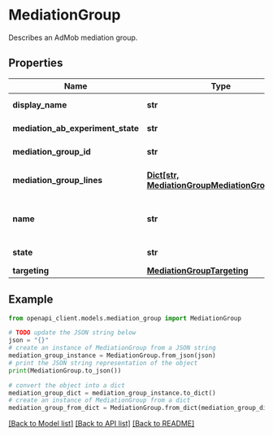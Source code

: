# MediationGroup

Describes an AdMob mediation group.

## Properties

Name | Type | Description | Notes
------------ | ------------- | ------------- | -------------
**display_name** | **str** | User provided name for the mediation group. The maximum length allowed is 120 characters. | [optional] 
**mediation_ab_experiment_state** | **str** | Output only. The state of the mediation a/b experiment that belongs to this mediation group. | [optional] [readonly] 
**mediation_group_id** | **str** | The ID of the mediation group. Example: \&quot;0123456789\&quot;. This is a read only property. | [optional] 
**mediation_group_lines** | [**Dict[str, MediationGroupMediationGroupLine]**](MediationGroupMediationGroupLine.md) | The mediation lines used for serving for this mediation group. Key is the ID of the mediation group line. For creation, use distinct negative values as placeholder. | [optional] 
**name** | **str** | Resource name for this mediation group. Format is: accounts/{publisher_id}/mediationGroups/{mediation_group_id} Example: accounts/pub-9876543210987654/mediationGroups/0123456789 | [optional] 
**state** | **str** | The status of the mediation group. Only enabled mediation groups will be served. | [optional] 
**targeting** | [**MediationGroupTargeting**](MediationGroupTargeting.md) |  | [optional] 

## Example

```python
from openapi_client.models.mediation_group import MediationGroup

# TODO update the JSON string below
json = "{}"
# create an instance of MediationGroup from a JSON string
mediation_group_instance = MediationGroup.from_json(json)
# print the JSON string representation of the object
print(MediationGroup.to_json())

# convert the object into a dict
mediation_group_dict = mediation_group_instance.to_dict()
# create an instance of MediationGroup from a dict
mediation_group_from_dict = MediationGroup.from_dict(mediation_group_dict)
```
[[Back to Model list]](../README.md#documentation-for-models) [[Back to API list]](../README.md#documentation-for-api-endpoints) [[Back to README]](../README.md)


